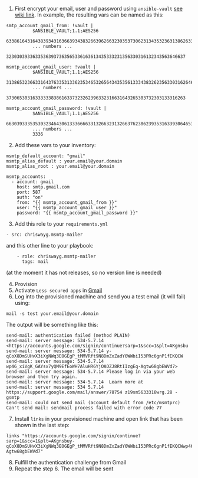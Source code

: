 1. First encrypt your email, user and password using `ansible-vault` [see wiki link](https://github.com/coopdevs/handbook/wiki/Ansible-vault). In example, the resulting vars can be named as this:
```
smtp_account_gmail_from: !vault |
          $ANSIBLE_VAULT;1.1;AES256
          63386164316438393431636639343832663962663230353730623134353236313862633864376336
          ... numbers ...
          32303039336335363937363565336163613435333231356330316132343563646637

msmtp_account_gmail_user: !vault |
          $ANSIBLE_VAULT;1.1;AES256
          31386532366331643763353133623534653265643435356133343832623563303162646363633639
          ... numbers ...
          37306530316333333838616337323262396332316631643265303732303133316263

msmtp_account_gmail_password: !vault |
          $ANSIBLE_VAULT;1.1;AES256
          66303933353539323464306133366663313266323132663762386239353163393064653734623065
          ... numbers ...
          3336
```

2. Add these vars to your inventory:
```
msmtp_default_account: "gmail"                                                                       
msmtp_alias_default : your.email@your.domain                                                       
msmtp_alias_root : your.email@your.domain                                                          
                                                                                                     
msmtp_accounts:                                                                                      
  - account: gmail                                                                                   
    host: smtp.gmail.com                                                                             
    port: 587                                                                                        
    auth: "on"                                                                                       
    from: "{{ msmtp_account_gmail_from }}"                                                           
    user: "{{ msmtp_account_gmail_user }}"                                                           
    password: "{{ msmtp_account_gmail_password }}"                                                   

```
3. Add this role to your `requirements.yml`
```
- src: chriswayg.msmtp-mailer
```
and this other line to your playbook:
```
    - role: chriswayg.msmtp-mailer
      tags: mail
```
(at the moment it has not releases, so no version line is needed)

4. Provision 
5. Activate `Less secured apps` in [Gmail](https://support.google.com/a/answer/6260879?hl=en)
6. Log into the provisioned machine and send you a test email (it will fail) using:
```
mail -s test your.email@your.domain
```
The output will be something like this:
```
send-mail: authentication failed (method PLAIN)
send-mail: server message: 534-5.7.14 <https://accounts.google.com/signin/continue?sarp=1&scc=1&plt=AKgnsbu
send-mail: server message: 534-5.7.14 y-qCoX8DmSUHvX3iXgNWq3EOGEgP_tMMVRft9N8DmZxZadY0WWbiI53PRc6gnP1fEKQCW
send-mail: server message: 534-5.7.14 wp46_xiVgK_GAYsx7yQM9EfEoWH7AluHR6YjOAOZJ8RtIIzgEq-Agtw68gbEWVd7>
send-mail: server message: 534-5.7.14 Please log in via your web browser and then try again.
send-mail: server message: 534-5.7.14  Learn more at
send-mail: server message: 534 5.7.14  https://support.google.com/mail/answer/78754 z19sm5633318wrg.28 - gsmtp
send-mail: could not send mail (account default from /etc/msmtprc)
Can't send mail: sendmail process failed with error code 77
```
7. Install `links` in your provisioned machine and open link that has been shown in the last step:
```
links "https://accounts.google.com/signin/continue?sarp=1&scc=1&plt=AKgnsbuy-qCoX8DmSUHvX3iXgNWq3EOGEgP_tMMVRft9N8DmZxZadY0WWbiI53PRc6gnP1fEKQCWwp46_xiVgK_GAYsx7yQM9EfEoWH7AluHR6YjOAOZJ8RtIIzgEq-Agtw68gbEWVd7"
```
8. Fulfill the authentication challenge from Gmail
9. Repeat the step 6. The email will be sent